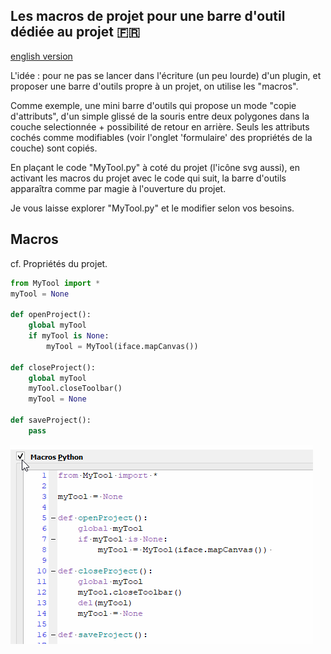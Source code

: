 ## Les macros de projet pour une barre d'outil dédiée au projet :fr:

[english version](README.md)

L'idée : pour ne pas se lancer dans l'écriture (un peu lourde) d'un plugin, et proposer une barre d'outils propre à un projet, on utilise les "macros".

Comme exemple, une mini barre d'outils qui propose un mode "copie d'attributs", d'un simple glissé de la souris entre deux polygones dans la couche selectionnée + possibilité de retour en arrière. Seuls les attributs cochés comme modifiables (voir l'onglet 'formulaire' des propriétés de la couche) sont copiés.

En plaçant le code "MyTool.py" à coté du projet (l'icône svg aussi), en activant les macros du projet avec le code qui suit, la barre d'outils apparaîtra comme par magie à l'ouverture du projet.

Je vous laisse explorer "MyTool.py" et le modifier selon vos besoins.

## Macros

cf. Propriétés du projet. 

```python
from MyTool import *
myTool = None

def openProject():
    global myTool
    if myTool is None:
        myTool = MyTool(iface.mapCanvas()) 

def closeProject():
    global myTool
    myTool.closeToolbar()
    myTool = None
    
def saveProject():
    pass
```

![Démo](./macros.gif)